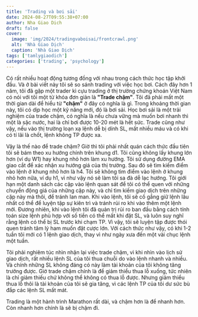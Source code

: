 ```yaml
---
title: 'Trading và bơi sải'
date: 2024-08-27T09:55:38+07:00
author: Nha Giao Dich
draft: false
cover:
  image: 'img/2024/tradingvaboisai/frontcrawl.png'
  alt: 'Nhà Giao Dịch'
  caption: 'Nhà Giao Dịch'
tags: ['tamlygiaodich']
categories: ['trading', 'psychology']
---
```


Có rất nhiều hoạt động tương đồng với nhau trong cách thức học tập khởi đầu. Và ở bài viết này tôi sẽ so sánh trading với việc học bơi. Cách đây hơn 1 năm, tôi đã gặp một trader kì cựu trading ở thị trường chứng khoán Việt Nam có nói với tôi một từ khóa đơn giản là **"Trade chậm"**. Tôi đã phải mất một thời gian dài để hiểu từ **"chậm"** ở đây có nghĩa là gì. Trong khoảng thời gian này, tôi có dịp học một kỹ năng mới, đó là bơi sải. Học bơi sải là một trải nghiệm của trade chậm, có nghĩa là nếu chưa vững mà muốn bơi nhanh thì một là sặc nước, hai là chỉ bơi được 10-20 mét là hết sức. Trade cũng như vậy, nếu vào thị trường loạn xạ lệnh dễ bị dính SL, mất nhiều máu và có khi có tí lãi là chốt, lệnh không TP được xa.

Vậy là thế nào để trade chậm? Giờ thì tôi phải nhất quán cách thức đầu tiên tôi sẽ bám theo xu hướng chính trên khung d1. Tôi cũng không lấy khung lớn hơn (ví dụ W1) hay khung nhỏ hơn làm xu hướng. Tôi sử dụng đường EMA giao cắt để xác nhận xu hướng giá của thị trường. Sau đó sẽ tìm kiếm điểm vào lệnh ở khung nhỏ hơn là h4. Tôi sẽ không tìm điểm vào lệnh ở khung nhỏ hơn nữa, ví dụ h1, vì như vậy nó sẽ làm tôi sa đà dễ lạc hướng. Tôi giới hạn một danh sách các cặp vào lệnh quan sát để tôi có thể quen với những chuyển động giá của những cặp này, và chỉ tìm kiếm giao dịch trên những cặp này mà thôi, để tránh lan man. Khi vào lệnh, tôi sẽ cố gắng giữ lệnh lâu nhất có thể để luyện tập sự kiên trì và tránh rủi ro khi vào thêm một lệnh mới. Đương nhiên, khi vào lệnh tôi đã quản trị rủi ro ban đầu bằng cách tính toán size lệnh phù hợp với số tiền có thể mất khi đặt SL, và luôn suy nghĩ rằng lệnh có thể bị SL trước khi chạm TP. Vì vậy, tôi sẽ luyện tập được thói quen tránh tâm lý ham muốn đặt cược lớn. Với cách thức như vậy, có khi 1-2 tuần tôi mới có 1 lệnh giao dịch, thay vì như ngày xưa đến một vài chục lệnh một tuần.

Tôi phải nghiêm túc nhìn nhận lại việc trade chậm, vì khi nhìn vào lịch sử giao dịch, rất nhiều lệnh SL của tôi thua chuỗi do vào lệnh nhanh và nhiều. Và chính những SL không đáng có này làm tài khoản của tôi không tăng trưởng được. Giờ trade chậm chính là để giảm thiểu thua lỗ xuống, tức nhiên là chỉ giảm thiếu chứ không thể không có thua lỗ được. Nhưng giảm thiểu thua lỗ thôi là tài khoản của tôi sẽ gia tăng, vì các lệnh TP của tôi dư sức bù đắp các lệnh SL mất mát.

Trading là một hành trình Marathon rất dài, và chậm hơn là để nhanh hơn. Còn nhanh hơn chính là sẽ bị chậm đi.
